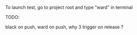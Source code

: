 To launch test, go to project root and type "ward" in terminal


TODO:

black on push,
ward on push,
why 3 trigger on release ?
